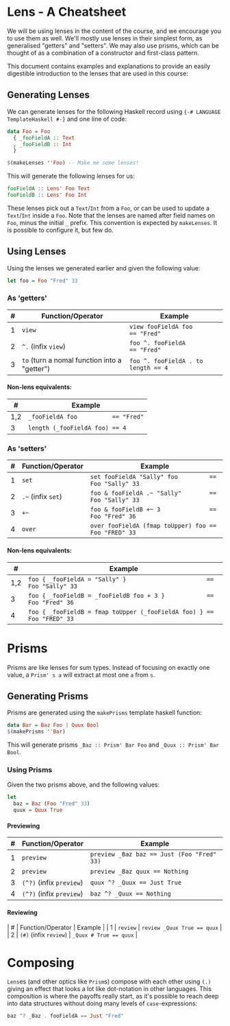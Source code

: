 # Lens - A Cheatsheet

We will be using lenses in the content of the course, and we encourage
you to use them as well. We'll mostly use lenses in their simplest
form, as generalised "getters" and "setters". We may also use prisms,
which can be thought of as a combination of a constructor and
first-class pattern.

This document contains examples and explanations to provide an easily digestible
introduction to the lenses that are used in this course:

## Generating Lenses

We can generate lenses for the following Haskell record using `{-#
LANGUAGE TemplateHaskell #-}` and one line of code:

```haskell
data Foo = Foo
  { _fooFieldA :: Text
  , _fooFieldB :: Int
  }

$(makeLenses ''Foo) -- Make me some lenses!
```

This will generate the following lenses for us:

```haskell
fooFieldA :: Lens' Foo Text
fooFieldB :: Lens' Foo Int
```

These lenses pick out a `Text`/`Int` from a `Foo`, or can be used to
update a `Text`/`Int` inside a `Foo`. Note that the lenses are named
after field names on `Foo`, minus the initial `_` prefix. This
convention is expected by `makeLenses`. It is possible to configure
it, but few do.

## Using Lenses

Using the lenses we generated earlier and given the following value:

```haskell
let foo = Foo "Fred" 33
```

### As 'getters'

| # | Function/Operator                            | Example                                  |
|---|----------------------------------------------|------------------------------------------|
| 1 | `view`                                       | `view fooFieldA foo           == "Fred"` |
| 2 | `^.` (infix `view`)                          | `foo ^. fooFieldA             == "Fred"` |
| 3 | `to` (turn a nomal function into a "getter") | `foo ^. fooFieldA . to length == 4`      |

#### Non-lens equivalents:

| #   | Example                             |
|-----|-------------------------------------|
| 1,2 | `_fooFieldA foo          == "Fred"` |
| 3   | `length (_fooFieldA foo) == 4`      |

### As 'setters'

| # | Function/Operator  | Example                                               |
|---|--------------------|-------------------------------------------------------|
| 1 | `set`              | `set fooFieldA "Sally" foo         == Foo "Sally" 33` |
| 2 | `.~` (infix `set`) | `foo & fooFieldA .~ "Sally"        == Foo "Sally" 33` |
| 3 | `+~`               | `foo & fooFieldB +~ 3              == Foo "Fred" 36`  |
| 4 | `over`             | `over fooFieldA (fmap toUpper) foo == Foo "FRED" 33`  |

#### Non-lens equivalents:

|   # | Example                                                                |
|-----|------------------------------------------------------------------------|
| 1,2 | `foo { _fooFieldA = "Sally" }                       == Foo "Sally" 33` |
|   3 | `foo { _fooFieldB = _fooFieldB foo + 3 }            == Foo "Fred" 36`  |
|   4 | `foo { _fooFieldB = fmap toUpper (_fooFieldA foo) } == Foo "FRED" 33`  |

# Prisms

Prisms are like lenses for sum types. Instead of focusing on exactly
one value, a `Prism' s a` will extract at most one `a` from `s`.

## Generating Prisms

Prisms are generated using the `makePrisms` template haskell function:

```haskell
data Bar = Baz Foo | Quux Bool
$(makePrisms ''Bar)
```

This will generate prisms `_Baz :: Prism' Bar Foo` and `_Quux ::
Prism' Bar Bool`.

### Using Prisms

Given the two prisms above, and the following values:

```haskell
let
  baz = Baz (Foo "Fred" 33)
  quux = Quux True
```

#### Previewing

| # | Function/Operator        | Example                                    |
|---|--------------------------|--------------------------------------------|
| 1 | `preview`                | `preview _Baz baz == Just (Foo "Fred" 33)` |
| 2 | `preview`                | `preview _Baz quux == Nothing`             |
| 3 | `(^?)` (infix `preview`) | `quux ^? _Quux == Just True`               |
| 4 | `(^?)` (infix `preview`) | `baz ^? _Quux == Nothing`                  |

#### Reviewing

| # | Function/Operator      | Example                     |
| 1 | `review`               | `review _Quux True == quux` |
| 2 | `(#)` (infix `review`) | `_Quux # True == quux`      |

# Composing

`Lens`es (and other optics like `Prism`s) compose with each other
using `(.)` giving an effect that looks a lot like dot-notation in
other languages. This composition is where the payoffs really start,
as it's possible to reach deep into data structures without doing many
levels of `case`-expressions:

```haskell
baz ^? _Baz . fooFieldA == Just "Fred"
```
